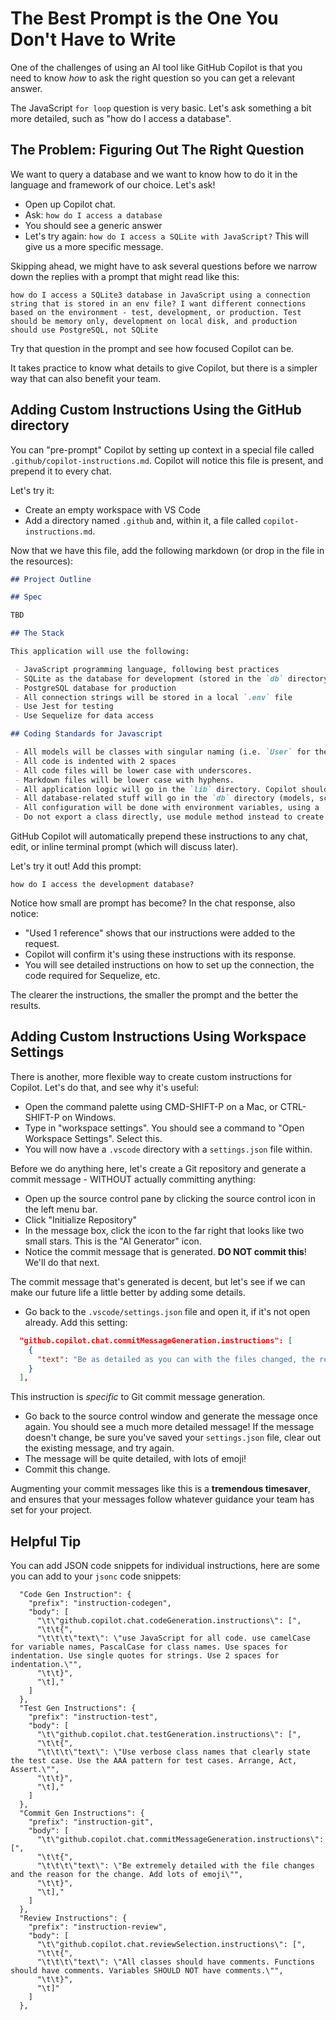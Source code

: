 # The Best Prompt is the One You Don't Have to Write

One of the challenges of using an AI tool like GitHub Copilot is that you need to know _how_ to ask the right question so you can get a relevant answer.

The JavaScript `for loop` question is very basic. Let's ask something a bit more detailed, such as "how do I access a database".

## The Problem: Figuring Out The Right Question

We want to query a database and we want to know how to do it in the language and framework of our choice. Let's ask!

 - Open up Copilot chat.
 - Ask: `how do I access a database` 
 - You should see a generic answer 
 - Let's try again: `how do I access a SQLite with JavaScript?` This will give us a more specific message.

Skipping ahead, we might have to ask several questions before we narrow down the replies with a prompt that might read like this:

```
how do I access a SQLite3 database in JavaScript using a connection string that is stored in an env file? I want different connections based on the environment - test, development, or production. Test should be memory only, development on local disk, and production should use PostgreSQL, not SQLite
```

Try that question in the prompt and see how focused Copilot can be.

It takes practice to know what details to give Copilot, but there is a simpler way that can also benefit your team.

## Adding Custom Instructions Using the GitHub directory

You can "pre-prompt" Copilot by setting up context in a special file called `.github/copilot-instructions.md`. Copilot will notice this file is present, and prepend it to every chat.

Let's try it:

 - Create an empty workspace with VS Code
 - Add a directory named `.github` and, within it, a file called `copilot-instructions.md`.

Now that we have this file, add the following markdown (or drop in the file in the resources):

```md
## Project Outline

## Spec

TBD

## The Stack

This application will use the following:

 - JavaScript programming language, following best practices
 - SQLite as the database for development (stored in the `db` directory) and testing (in-memory only)
 - PostgreSQL database for production
 - All connection strings will be stored in a local `.env` file
 - Use Jest for testing
 - Use Sequelize for data access

## Coding Standards for Javascript

 - All models will be classes with singular naming (i.e. `User` for the `users` table)
 - All code is indented with 2 spaces
 - All code files will be lower case with underscores.
 - Markdown files will be lower case with hyphens.
 - All application logic will go in the `lib` directory. Copilot should NEVER generate the code for logic. Only COMMENTS as to what should go where.
 - All database-related stuff will go in the `db` directory (models, schema, SQLite files)
 - All configuration will be done with environment variables, using a `.env` file.
 - Do not export a class directly, use module method instead to create the instance you need (aka "factory")
```

GitHub Copilot will automatically prepend these instructions to any chat, edit, or inline terminal prompt (which will discuss later). 

Let's try it out! Add this prompt:

```
how do I access the development database?
```

Notice how small are prompt has become? In the chat response, also notice:

 - "Used 1 reference" shows that our instructions were added to the request.
 - Copilot will confirm it's using these instructions with its response.
 - You will see detailed instructions on how to set up the connection, the code required for Sequelize, etc.

The clearer the instructions, the smaller the prompt and the better the results.

## Adding Custom Instructions Using Workspace Settings

There is another, more flexible way to create custom instructions for Copilot. Let's do that, and see why it's useful:

 - Open the command palette using CMD-SHIFT-P on a Mac, or CTRL-SHIFT-P on Windows.
 - Type in "workspace settings". You should see a command to "Open Workspace Settings". Select this.
 - You will now have a `.vscode` directory with a `settings.json` file within.

Before we do anything here, let's create a Git repository and generate a commit message - WITHOUT actually committing anything:

 - Open up the source control pane by clicking the source control icon in the left menu bar.
 - Click "Initialize Repository"
 - In the message box, click the icon to the far right that looks like two small stars. This is the "AI Generator" icon.
 - Notice the commit message that is generated. **DO NOT commit this**! We'll do that next.

The commit message that's generated is decent, but let's see if we can make our future life a little better by adding some details.

 - Go back to the `.vscode/settings.json` file and open it, if it's not open already. Add this setting:

```json
  "github.copilot.chat.commitMessageGeneration.instructions": [
    {
      "text": "Be as detailed as you can with the files changed, the reason for the change. Add lots of emoji."
    }
  ],
```

This instruction is _specific_ to Git commit message generation. 

 - Go back to the source control window and generate the message once again. You should see a much more detailed message! If the message doesn't change, be sure you've saved your `settings.json` file, clear out the existing message, and try again.
 - The message will be quite detailed, with lots of emoji!
 - Commit this change.

Augmenting your commit messages like this is a **tremendous timesaver**, and ensures that your messages follow whatever guidance your team has set for your project.

## Helpful Tip

You can add JSON code snippets for individual instructions, here are some you can add to your `jsonc` code snippets:

```jsonc
  "Code Gen Instruction": {
    "prefix": "instruction-codegen",
    "body": [
      "\t\"github.copilot.chat.codeGeneration.instructions\": [",
      "\t\t{",
      "\t\t\t\"text\": \"use JavaScript for all code. use camelCase for variable names, PascalCase for class names. Use spaces for indentation. Use single quotes for strings. Use 2 spaces for indentation.\"",
      "\t\t}",
      "\t],"
    ]
  },
  "Test Gen Instructions": {
    "prefix": "instruction-test",
    "body": [
      "\t\"github.copilot.chat.testGeneration.instructions\": [",
      "\t\t{",
      "\t\t\t\"text\": \"Use verbose class names that clearly state the test case. Use the AAA pattern for test cases. Arrange, Act, Assert.\"",
      "\t\t}",
      "\t],"
    ]
  },
  "Commit Gen Instructions": {
    "prefix": "instruction-git",
    "body": [
      "\t\"github.copilot.chat.commitMessageGeneration.instructions\": [",
      "\t\t{",
      "\t\t\t\"text\": \"Be extremely detailed with the file changes and the reason for the change. Add lots of emoji\"",
      "\t\t}",
      "\t],"
    ]
  },
  "Review Instructions": {
    "prefix": "instruction-review",
    "body": [
      "\t\"github.copilot.chat.reviewSelection.instructions\": [",
      "\t\t{",
      "\t\t\t\"text\": \"All classes should have comments. Functions should have comments. Variables SHOULD NOT have comments.\"",
      "\t\t}",
      "\t]"
    ]
  },
```